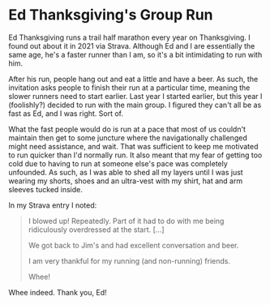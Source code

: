 # Ed Thanksgiving's Group Run

Ed Thanksgiving runs a trail half marathon every year on Thanksgiving. I
found out about it in 2021 via Strava.  Although Ed and I are essentially
the same age, he's a faster runner than I am, so it's a bit intimidating
to run with him.

After his run, people hang out and eat a little and have a beer. As such,
the invitation asks people to finish their run at a particular time, meaning
the slower runners need to start earlier.  Last year I started earlier, but
this year I (foolishly?) decided to run with the main group.  I figured
they can't all be as fast as Ed, and I was right.  Sort of.

What the fast people would do is run at a pace that most of us couldn't
maintain then get to some juncture where the navigationally challenged
might need assistance, and wait.  That was sufficient to keep me
motivated to run quicker than I'd normally run.  It also meant that my
fear of getting too cold due to having to run at someone else's pace
was completely unfounded.  As such, as I was able to shed all my layers
until I was just wearing my shorts, shoes and an ultra-vest with my
shirt, hat and arm sleeves tucked inside.

In my Strava entry I noted:

> I blowed up! Repeatedly. Part of it had to do with me being ridiculously overdressed at the start. [&hellip;]
>
> We got back to Jim's and had excellent conversation and beer.
>
> I am very thankful for my running (and non-running) friends.
>
> Whee!

Whee indeed.  Thank you, Ed!

